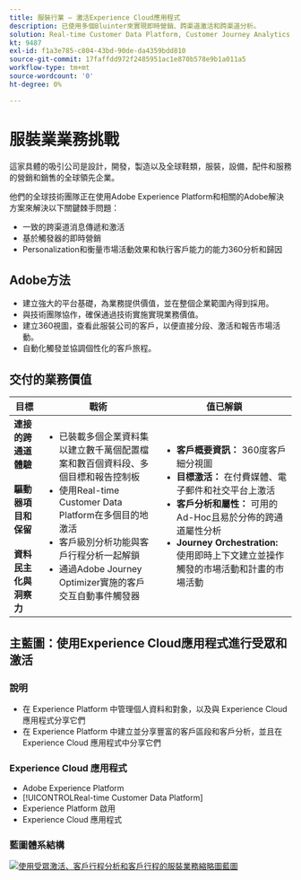 ```yaml
---
title: 服裝行業 — 激活Experience Cloud應用程式
description: 已使用多個Bluinter來實現即時營銷、跨渠道激活和跨渠道分析。
solution: Real-time Customer Data Platform, Customer Journey Analytics, Journey Orchestration
kt: 9487
exl-id: f1a3e785-c804-43bd-90de-da4359bdd810
source-git-commit: 17faffdd972f2485951ac1e870b578e9b1a011a5
workflow-type: tm+mt
source-wordcount: '0'
ht-degree: 0%

---
```


# 服裝業業務挑戰

這家具體的吸引公司是設計，開發，製造以及全球鞋類，服裝，設備，配件和服務的營銷和銷售的全球領先企業。

他們的全球技術團隊正在使用Adobe Experience Platform和相關的Adobe解決方案來解決以下關鍵棘手問題：

* 一致的跨渠道消息傳遞和激活
* 基於觸發器的即時營銷
* Personalization和衡量市場活動效果和執行客戶能力的能力360分析和歸因

## Adobe方法

* 建立強大的平台基礎，為業務提供價值，並在整個企業範圍內得到採用。
* 與技術團隊協作，確保通過技術實施實現業務價值。
* 建立360視圖，查看此服裝公司的客戶，以便直接分段、激活和報告市場活動。
* 自動化觸發並協調個性化的客戶旅程。

## 交付的業務價值

| 目標 | 戰術 | 值已解鎖 |
|---|---|---|
| **連接的跨通道體驗&#x200B;**<br></br>**驅動器項目和保留&#x200B;**<br></br>**資料民主化與洞察力**</ul> | <ul><li>已裝載多個企業資料集以建立數千萬個配置檔案和數百個資料段、多個目標和報告控制板</li><li>使用Real-time Customer Data Platform在多個目的地激活</li><li>客戶級別分析功能與客戶行程分析一起解鎖</li><li>通過Adobe Journey Optimizer實施的客戶交互自動事件觸發器</li></ul> | <ul><li><strong> 客戶概要資訊： </strong>360度客戶細分視圖</li><li><strong>目標激活： </strong>在付費媒體、電子郵件和社交平台上激活</li><li><strong>客戶分析和屬性： </strong>可用的Ad-Hoc且易於分佈的跨通道屬性分析<li><strong>Journey Orchestration: </strong> 使用即時上下文建立並操作觸發的市場活動和計畫的市場活動</li></ul> |

## 主藍圖：使用Experience Cloud應用程式進行受眾和激活

### 說明

<ul><li>在 Experience Platform 中管理個人資料和對象，以及與 Experience Cloud 應用程式分享它們</li><li>在 Experience Platform 中建立並分享豐富的客戶區段和客戶分析，並且在 Experience Cloud 應用程式中分享它們</li></ul>

### Experience Cloud 應用程式

<ul><li>Adobe Experience Platform</li><li>[!UICONTROLReal-time Customer Data Platform]</li><li>Experience Platform 啟用</li><li>Experience Cloud 應用程式</li></ul>

### 藍圖體系結構

<a href="https://experienceleague.adobe.com/docs/blueprints-learn/architecture/audience-activation/platform-and-applications.html?lang=zh-Hant"><img alt="使用受眾激活、客戶行程分析和客戶行程的服裝業務縮略圖藍圖" src="https://experienceleague.adobe.com/docs/blueprints-learn/assets/aep+apps_vertical.svg?lang=en"/></a>

